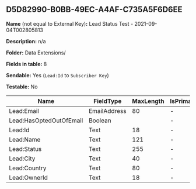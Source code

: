 ## D5D82990-B0BB-49EC-A4AF-C735A5F6D6EE

**Name** (not equal to External Key)**:** Lead Status Test - 2021-09-04T002805813

**Description:** n/a

**Folder:** Data Extensions/

**Fields in table:** 8

**Sendable:** Yes (`Lead:Id` to `Subscriber Key`)

**Testable:** No

| Name | FieldType | MaxLength | IsPrimaryKey | IsNullable | DefaultValue |
| --- | --- | --- | --- | --- | --- |
| Lead:Email | EmailAddress | 80 | - | + |  |
| Lead:HasOptedOutOfEmail | Boolean |  | - | + | False |
| Lead:Id | Text | 18 | - | - |  |
| Lead:Name | Text | 121 | - | + |  |
| Lead:Status | Text | 255 | - | + |  |
| Lead:City | Text | 40 | - | + |  |
| Lead:Country | Text | 80 | - | + |  |
| Lead:OwnerId | Text | 18 | - | + |  |
